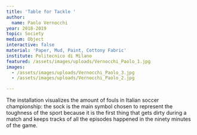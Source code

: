 ```yaml
---
title: 'Table for Tackle '
author:
  name: Paolo Vernocchi
year: 2018-2019
topic: Society
medium: Object
interactive: false
material: 'Paper, Mud, Paint, Cottony Fabric'
institute: Politecnico di Milano
featured: /assets/images/uploads/Vernocchi_Paolo_1.jpg
images:
  - /assets/images/uploads/Vernocchi_Paolo_3.jpg
  - /assets/images/uploads/Vernocchi_Paolo_2.jpg

---
```

The installation visualizes the amount of fouls in Italian soccer championship: the sock is the main symbol chosen to represent the toughness of the sport because it is the first thing that gets dirty during a  match and keeps tracks of all the episodes happened in the ninety minutes of the game.
